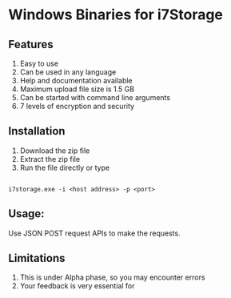 # Windows Binaries for i7Storage

## Features
1. Easy to use
2. Can be used in any language
3. Help and documentation available
4. Maximum upload file size is 1.5 GB
5. Can be started with command line arguments
6. 7 levels of encryption and security 
## Installation
1. Download the zip file
2. Extract the zip file
3. Run the file directly or type 

```

i7storage.exe -i <host address> -p <port>

```

## Usage:

Use JSON POST request APIs to make the requests.

## Limitations
1. This is under Alpha phase, so you may encounter errors
2. Your feedback is very essential for 
